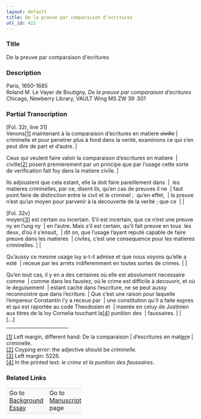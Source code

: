 ```yaml
---  
layout: default  
title: De la preuve par comparaison d'ecritures  
utl_id: 422
---
```


### Title

De la preuve par comparaison d'ecritures

### Description

<p>Paris, 1650-1685<br />
Roland M. Le Vayer de Boutigny, <em>De la preuve par comparaison d’ecritures</em><br />
Chicago, Newberry Library, VAULT Wing MS ZW 39 .501</p>



### Partial Transcription

<p>[Fol. 32r, line 31]<br />
Venons<a href="#_ftn1" name="_ftnref1" title="" id="_ftnref1">[1]</a> maintenant à la comparaison d’ecritures en matiere <s>civille</s> | criminelle et pour penetrer plus à fond dans la verité, examinons ce qui s’en peut dire de part et d’autre. |</p>
<p>Ceux qui veulent faire valoir la comparaison d’escritures en matiere  |  civille<a href="#_ftn2" name="_ftnref2" title="" id="_ftnref2">[2]</a> posent premierement par un principe que par l’usage cette sorte de verification fait foy dans la matiere civile. |</p>
<p>Ils adjoustent que cela estant, elle la doit faire pareillement dans  |  les matieres criminelles, par ce, disent ils, qu’en cas de preuves il ne  | faut point faire de distinction entre le civil et le criminel ;  qu’en effet,  | la preuve n’est qu’un moyen pour parvenir à la decouverte de la verité ; que ce  | |</p>

<p>[Fol. 32v]<br />
moyen<a href="#_ftn3" name="_ftnref3" title="" id="_ftnref3">[3]</a> est certain ou incertain. S’il est incertain, que ce n’est une preuve ny en l’ung ny  | en l’autre. Mais s’il est certain, qu’il fait preuve en tous  les deux, d’où il s’ensuit,  | dit on, que l’usage l’ayant reputé capable de faire preuve dans les matieres  | civiles, c’est une consequence pour les matieres criminelles. | |</p>
<p>Qu’aussy ce mesme usage luy a-t-il admise et que nous voyons qu’elle a esté  | receue par les arrets indiferemment en toutes sortes de crimes. | |</p>
<p>Qu’en tout cas, il y en a des certaines où elle est absolument necessaire comme  | comme dans les faustez, où le crime est difficile à decouvrir, et où le deguisement  | estant caché dans l’escriture, ne se peut aussy reconnoistre que dans l’ecriture. | Que c’est une raison pour laquelle l’empereur Constantin l’y a receue par  | une constitution qu’il a faite expres et qui est raportée au code Theodosien et  | inserée en celuy de Justinien aux titres de la loy Cornelia touchant la<a href="#_ftn4" name="_ftnref4" title="" id="_ftnref4">[4]</a> punition des  | faussaires. | |<br />
[...]</p>
<div>
<hr align="left" size="1" width="33%" /><div id="ftn1"><a href="#_ftnref1" name="_ftn1" title="" id="_ftn1">[1]</a> Left margin, different hand: De la comparaison | d’escritures en mat<u>ier</u>e | criminelle.</div>
<div id="ftn2"><a href="#_ftnref2" name="_ftn2" title="" id="_ftn2">[2]</a> Coyping error: the adjective should be <em>criminelle.</em></div>
<div id="ftn3"><a href="#_ftnref3" name="_ftn3" title="" id="_ftn3">[3]</a> Left margin: 5226.</div>
<div id="ftn4"><a href="#_ftnref4" name="_ftn4" title="" id="_ftn4">[4]</a> In the printed text: <em>le crime et la punition des faussaires</em>.</div>
</div>



### Related Links

<table border="0.5" cellpadding="1" cellspacing="1" style="width: 200px; background-color:#F8F8F8;">
    <tbody style="border-color:#ccc">
        <tr style="border-color:#ccc">
            <td>Go to <a href="https://french.newberry.t-pen.org/essay/422" target="_blank">Background Essay</a></td>
            <td>Go to <a href="https://french.newberry.t-pen.org/www/record.html?id=422" target="_blank">Manuscript</a> page</td>
        </tr>
    </tbody>
</table>
